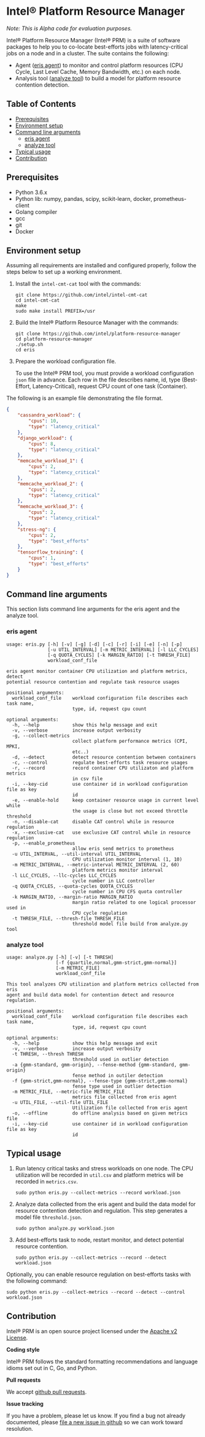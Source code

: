 # Intel® Platform Resource Manager

*Note: This is Alpha code for evaluation purposes.*

Intel® Platform Resource Manager (Intel® PRM) is a suite of software packages
to help you to co-locate best-efforts jobs with latency-critical jobs on a node
and in a cluster. The suite contains the following:

- Agent ([eris agent](#eris-agent)) to monitor and control platform resources
  (CPU Cycle, Last Level Cache, Memory Bandwidth, etc.) on each node.
- Analysis tool ([analyze tool](#analyze-tool)) to build a model for platform
  resource contention detection.


## Table of Contents

- [Prerequisites](#prerequisites)
- [Environment setup](#environment-setup)
- [Command line arguments](#command-line-arguments)
    - [eris agent](#eris-agent)
    - [analyze tool](#analyze-tool)
- [Typical usage](#typical-usage)
- [Contribution](#contribution)

## Prerequisites

 - Python 3.6.x
 - Python lib: numpy, pandas, scipy, scikit-learn, docker, prometheus-client
 - Golang compiler
 - gcc
 - git
 - Docker

## Environment setup
Assuming all requirements are installed and configured properly, follow the steps below to set up a working environment.

1.  Install the `intel-cmt-cat` tool with the commands:

     ```
     git clone https://github.com/intel/intel-cmt-cat
     cd intel-cmt-cat
     make
     sudo make install PREFIX=/usr
     ```

2.  Build the Intel® Platform Resource Manager with the commands:

     ```
     git clone https://github.com/intel/platform-resource-manager
     cd platform-resource-manager
     ./setup.sh
     cd eris
     ```

3.  Prepare the workload configuration file.

    To use the Intel® PRM tool, you must provide a workload configuration
    `json` file in advance. Each row in the file describes name, id, type (Best-Effort, Latency-Critical), request CPU count of one task (Container).

The following is an example file demonstrating the file format.

```json
{
    "cassandra_workload": {
        "cpus": 10,
        "type": "latency_critical"
    },
    "django_workload": {
        "cpus": 8,
        "type": "latency_critical"
    },
    "memcache_workload_1": {
        "cpus": 2,
        "type": "latency_critical"
    },
    "memcache_workload_2": {
        "cpus": 2,
        "type": "latency_critical"
    },
    "memcache_workload_3": {
        "cpus": 2,
        "type": "latency_critical"
    },
    "stress-ng": {
        "cpus": 2,
        "type": "best_efforts"
    },
    "tensorflow_training": {
        "cpus": 1,
        "type": "best_efforts"
    }
}
```

## Command line arguments

This section lists command line arguments for the eris agent and the analyze tool.

### eris agent

    usage: eris.py [-h] [-v] [-g] [-d] [-c] [-r] [-i] [-e] [-n] [-p]
                   [-u UTIL_INTERVAL] [-m METRIC_INTERVAL] [-l LLC_CYCLES]
                   [-q QUOTA_CYCLES] [-k MARGIN_RATIO] [-t THRESH_FILE]
                   workload_conf_file

    eris agent monitor container CPU utilization and platform metrics, detect
    potential resource contention and regulate task resource usages

    positional arguments:
      workload_conf_file    workload configuration file describes each task name,
                            type, id, request cpu count

    optional arguments:
      -h, --help            show this help message and exit
      -v, --verbose         increase output verbosity
      -g, --collect-metrics
                            collect platform performance metrics (CPI, MPKI,
                            etc..)
      -d, --detect          detect resource contention between containers
      -c, --control         regulate best-efforts task resource usages
      -r, --record          record container CPU utilizaton and platform metrics
                            in csv file
      -i, --key-cid         use container id in workload configuration file as key
                            id
      -e, --enable-hold     keep container resource usage in current level while
                            the usage is close but not exceed throttle threshold
      -n, --disable-cat     disable CAT control while in resource regulation
      -x, --exclusive-cat   use exclusive CAT control while in resource regulation
      -p, --enable_prometheus
                            allow eris send metrics to prometheus
      -u UTIL_INTERVAL, --util-interval UTIL_INTERVAL
                            CPU utilization monitor interval (1, 10)
      -m METRIC_INTERVAL, --metric-interval METRIC_INTERVAL (2, 60)
                            platform metrics monitor interval
      -l LLC_CYCLES, --llc-cycles LLC_CYCLES
                            cycle number in LLC controller
      -q QUOTA_CYCLES, --quota-cycles QUOTA_CYCLES
                            cycle number in CPU CFS quota controller
      -k MARGIN_RATIO, --margin-ratio MARGIN_RATIO
                            margin ratio related to one logical processor used in
                            CPU cycle regulation
      -t THRESH_FILE, --thresh-file THRESH_FILE
                            threshold model file build from analyze.py tool


### analyze tool

    usage: analyze.py [-h] [-v] [-t THRESH]
                      [-f {quartile,normal,gmm-strict,gmm-normal}]
                      [-m METRIC_FILE]
                      workload_conf_file

    This tool analyzes CPU utilization and platform metrics collected from eris
    agent and build data model for contention detect and resource regulation.

    positional arguments:
      workload_conf_file    workload configuration file describes each task name,
                            type, id, request cpu count

    optional arguments:
      -h, --help            show this help message and exit
      -v, --verbose         increase output verbosity
      -t THRESH, --thresh THRESH
                            threshold used in outlier detection
      -a {gmm-standard, gmm-origin}, --fense-method {gmm-standard, gmm-origin}
                            fense method in outiler detection
      -f {gmm-strict,gmm-normal}, --fense-type {gmm-strict,gmm-normal}
                            fense type used in outlier detection
      -m METRIC_FILE, --metric-file METRIC_FILE
                            metrics file collected from eris agent
      -u UTIL_FILE, --util-file UTIL_FILE
                            Utilization file collected from eris agent
      -o, --offline         do offline analysis based on given metrics file
      -i, --key-cid         use container id in workload configuration file as key
                            id


## Typical usage


1.  Run latency critical tasks and stress workloads on one node. The CPU
    utilization will be recorded in `util.csv` and platform metrics will be recorded in `metrics.csv`.

      ```
      sudo python eris.py --collect-metrics --record workload.json
      ```

2.  Analyze data collected from the eris agent and build the data model for
    resource contention detection and regulation. This step generates a model file `threshold.json`.

      ```
      sudo python analyze.py workload.json
      ```

3.  Add best-efforts task to node, restart monitor, and detect potential
    resource contention.

      ```
      sudo python eris.py --collect-metrics --record --detect workload.json
      ```

Optionally, you can enable resource regulation on best-efforts tasks with the
following command:

    sudo python eris.py --collect-metrics --record --detect --control workload.json

## Contribution

Intel® PRM is an open source project licensed under the [Apache v2 License](http://www.apache.org/licenses/LICENSE-2.0).

**Coding style**

Intel® PRM follows the standard formatting recommendations and language idioms
set out in C, Go, and Python.

**Pull requests**

We accept [github pull requests](https://github.com/intel/platform-resource-manager/pulls).

**Issue tracking**

If you have a problem, please let us know. If you find a bug not already
documented, please [file a new issue in github](https://github.com/intel/platform-resource-manager/issues) so we can work toward resolution.
